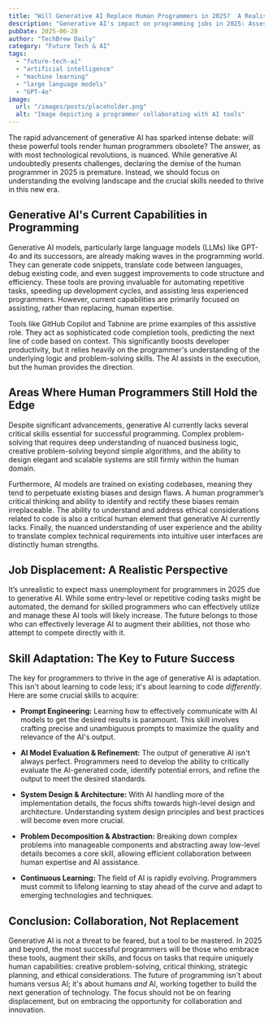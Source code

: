 ```yaml
---
title: "Will Generative AI Replace Human Programmers in 2025?  A Realistic Assessment of Job Displacement & Skill Adaptation Needs."
description: "Generative AI's impact on programming jobs in 2025: Assessing displacement risks and the crucial skills for adaptation."
pubDate: 2025-06-28
author: "TechBrew Daily"
category: "Future Tech & AI"
tags:
  - "future-tech-ai"
  - "artificial intelligence"
  - "machine learning"
  - "large language models"
  - "GPT-4o"
image:
  url: "/images/posts/placeholder.png"
  alt: "Image depicting a programmer collaborating with AI tools"
---
```


The rapid advancement of generative AI has sparked intense debate: will these powerful tools render human programmers obsolete?  The answer, as with most technological revolutions, is nuanced. While generative AI undoubtedly presents challenges, declaring the demise of the human programmer in 2025 is premature.  Instead, we should focus on understanding the evolving landscape and the crucial skills needed to thrive in this new era.


## Generative AI's Current Capabilities in Programming

Generative AI models, particularly large language models (LLMs) like GPT-4o and its successors, are already making waves in the programming world. They can generate code snippets, translate code between languages, debug existing code, and even suggest improvements to code structure and efficiency.  These tools are proving invaluable for automating repetitive tasks, speeding up development cycles, and assisting less experienced programmers.  However, current capabilities are primarily focused on assisting, rather than replacing, human expertise.

Tools like GitHub Copilot and Tabnine are prime examples of this assistive role.  They act as sophisticated code completion tools, predicting the next line of code based on context.  This significantly boosts developer productivity, but it relies heavily on the programmer's understanding of the underlying logic and problem-solving skills.  The AI assists in the execution, but the human provides the direction.


## Areas Where Human Programmers Still Hold the Edge

Despite significant advancements, generative AI currently lacks several critical skills essential for successful programming.  Complex problem-solving that requires deep understanding of nuanced business logic, creative problem-solving beyond simple algorithms, and the ability to design elegant and scalable systems are still firmly within the human domain.  

Furthermore,  AI models are trained on existing codebases, meaning they tend to perpetuate existing biases and design flaws.  A human programmer’s critical thinking and ability to identify and rectify these biases remain irreplaceable.  The ability to understand and address ethical considerations related to code is also a critical human element that generative AI currently lacks.  Finally, the nuanced understanding of user experience and the ability to translate complex technical requirements into intuitive user interfaces are distinctly human strengths.


## Job Displacement: A Realistic Perspective

It’s unrealistic to expect mass unemployment for programmers in 2025 due to generative AI.  While some entry-level or repetitive coding tasks might be automated, the demand for skilled programmers who can effectively utilize and manage these AI tools will likely increase.  The future belongs to those who can effectively leverage AI to augment their abilities, not those who attempt to compete directly with it.


## Skill Adaptation: The Key to Future Success

The key for programmers to thrive in the age of generative AI is adaptation.  This isn't about learning to code less; it's about learning to code *differently*.  Here are some crucial skills to acquire:

* **Prompt Engineering:** Learning how to effectively communicate with AI models to get the desired results is paramount. This skill involves crafting precise and unambiguous prompts to maximize the quality and relevance of the AI's output.

* **AI Model Evaluation & Refinement:** The output of generative AI isn't always perfect. Programmers need to develop the ability to critically evaluate the AI-generated code, identify potential errors, and refine the output to meet the desired standards.

* **System Design & Architecture:** With AI handling more of the implementation details, the focus shifts towards high-level design and architecture.  Understanding system design principles and best practices will become even more crucial.

* **Problem Decomposition & Abstraction:**  Breaking down complex problems into manageable components and abstracting away low-level details becomes a core skill, allowing efficient collaboration between human expertise and AI assistance.

* **Continuous Learning:**  The field of AI is rapidly evolving.  Programmers must commit to lifelong learning to stay ahead of the curve and adapt to emerging technologies and techniques.


## Conclusion: Collaboration, Not Replacement

Generative AI is not a threat to be feared, but a tool to be mastered.  In 2025 and beyond, the most successful programmers will be those who embrace these tools, augment their skills, and focus on tasks that require uniquely human capabilities: creative problem-solving, critical thinking, strategic planning, and ethical considerations. The future of programming isn't about humans versus AI; it's about humans *and* AI, working together to build the next generation of technology.  The focus should not be on fearing displacement, but on embracing the opportunity for collaboration and innovation.